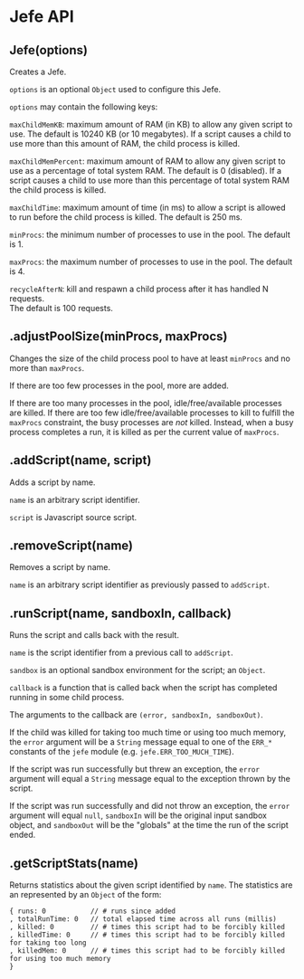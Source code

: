 # Jefe API

## Jefe(options)

Creates a Jefe.

`options` is an optional `Object` used to configure this Jefe.  

`options` may contain the following keys:

`maxChildMemKB`: maximum amount of RAM (in KB) to allow any given script to
use.  The default is 10240 KB (or 10 megabytes).  If a script causes a child to
use more than this amount of RAM, the child process is killed.

`maxChildMemPercent`: maximum amount of RAM to allow any given script to use as
a percentage of total system RAM.  The default is 0 (disabled).  If a script
causes a child to use more than this percentage of total system RAM the child
process is killed.

`maxChildTime`: maximum amount of time (in ms) to allow a script is allowed to
run before the child process is killed. The default is 250 ms.

`minProcs`: the minimum number of processes to use in the pool.  The default is 1.

`maxProcs`: the maximum number of processes to use in the pool.  The default is 4.

`recycleAfterN`: kill and respawn a child process after it has handled N requests.  
The default is 100 requests.

## .adjustPoolSize(minProcs, maxProcs)

Changes the size of the child process pool to have at least `minProcs` and no
more than `maxProcs`.

If there are too few processes in the pool, more are added.

If there are too many processes in the pool, idle/free/available processes are
killed.  If there are too few idle/free/available processes to kill to fulfill
the `maxProcs` constraint, the busy processes are *not* killed.  Instead, when
a busy process completes a run, it is killed as per the current value of
`maxProcs`.

## .addScript(name, script)

Adds a script by name.

`name` is an arbitrary script identifier.

`script` is Javascript source script.

## .removeScript(name)

Removes a script by name.

`name` is an arbitrary script identifier as previously passed to `addScript`.

## .runScript(name, sandboxIn, callback)

Runs the script and calls back with the result.

`name` is the script identifier from a previous call to `addScript`.

`sandbox` is an optional sandbox environment for the script; an `Object`.

`callback` is a function that is called back when the script has completed
running in some child process.  

The arguments to the callback are `(error, sandboxIn, sandboxOut)`.  

If the child was killed for taking too much time or using too much memory, the
`error` argument will be a `String` message equal to one of the `ERR_*`
constants of the `jefe` module (e.g. `jefe.ERR_TOO_MUCH_TIME`).

If the script was run successfully but threw an exception, the `error` argument
will equal a `String` message equal to the exception thrown by the script.

If the script was run successfully and did not throw an exception, the `error`
argument will equal `null`, `sandboxIn` will be the original input sandbox
object, and `sandboxOut` will be the "globals" at the time the run of the
script ended.  

## .getScriptStats(name)

Returns statistics about the given script identified by `name`.  The statistics are
an represented by an `Object` of the form:

    { runs: 0           // # runs since added
    , totalRunTime: 0   // total elapsed time across all runs (millis)
    , killed: 0         // # times this script had to be forcibly killed
    , killedTime: 0     // # times this script had to be forcibly killed for taking too long
    , killedMem: 0      // # times this script had to be forcibly killed for using too much memory
    }


